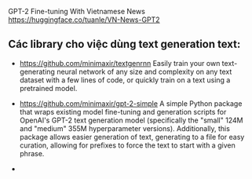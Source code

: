 GPT-2 Fine-tuning With Vietnamese News
https://huggingface.co/tuanle/VN-News-GPT2

## Các library cho việc dùng text generation text:

- https://github.com/minimaxir/textgenrnn
Easily train your own text-generating neural network of any size and complexity on any text dataset with a few lines of code, or quickly train on a text using a pretrained model.

- https://github.com/minimaxir/gpt-2-simple
A simple Python package that wraps existing model fine-tuning and generation scripts for OpenAI's GPT-2 text generation model (specifically the "small" 124M and "medium" 355M hyperparameter versions). Additionally, this package allows easier generation of text, generating to a file for easy curation, allowing for prefixes to force the text to start with a given phrase.

- 